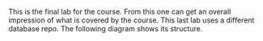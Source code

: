 This is the final lab for the course. From this one can get an overall impression of what is covered by the course. This last lab uses a different database repo. The following diagram shows its structure. 
